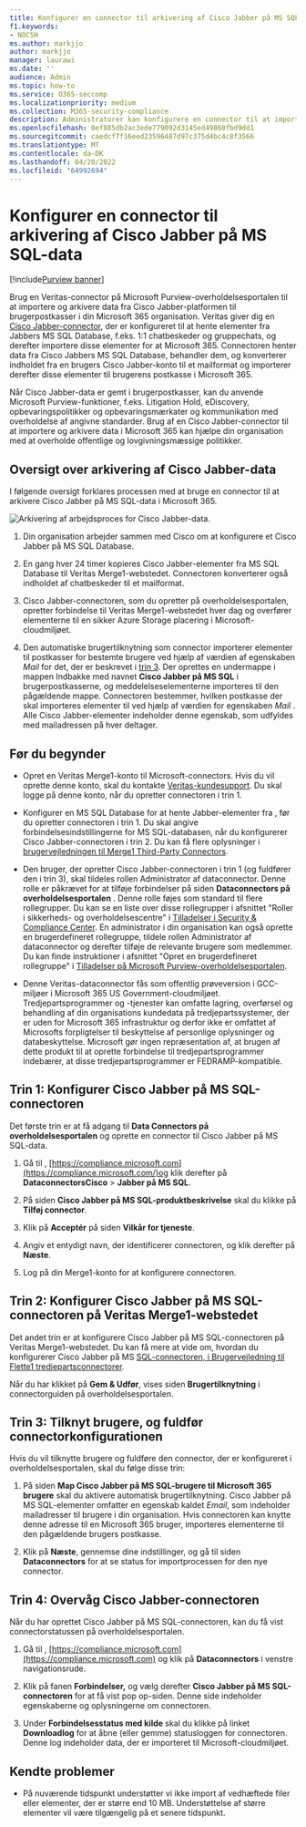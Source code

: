 ```yaml
---
title: Konfigurer en connector til arkivering af Cisco Jabber på MS SQL-data i Microsoft 365
f1.keywords:
- NOCSH
ms.author: markjjo
author: markjjo
manager: laurawi
ms.date: ''
audience: Admin
ms.topic: how-to
ms.service: O365-seccomp
ms.localizationpriority: medium
ms.collection: M365-security-compliance
description: Administratorer kan konfigurere en connector til at importere og arkivere Cisco Jabber på MS SQL-data fra Veritas i Microsoft 365. Med denne connector kan du arkivere data fra datakilder fra tredjepart i Microsoft 365. Når du har arkiveret disse data, kan du bruge funktioner til overholdelse af angivne standarder, f.eks. juridisk bevarelse, indholdssøgning og opbevaringspolitikker til at administrere tredjepartsdata.
ms.openlocfilehash: 0ef885db2ac3ede779092d3145ed49860fbd9dd1
ms.sourcegitcommit: caedcf7f16eed23596487d97c375d4bc4c8f3566
ms.translationtype: MT
ms.contentlocale: da-DK
ms.lasthandoff: 04/20/2022
ms.locfileid: "64992694"
---
```

# <a name="set-up-a-connector-to-archive-cisco-jabber-on-ms-sql-data"></a>Konfigurer en connector til arkivering af Cisco Jabber på MS SQL-data

[!include[Purview banner](../includes/purview-rebrand-banner.md)]

Brug en Veritas-connector på Microsoft Purview-overholdelsesportalen til at importere og arkivere data fra Cisco Jabber-platformen til brugerpostkasser i din Microsoft 365 organisation. Veritas giver dig en [Cisco Jabber-connector](https://globanet.com/jabber/), der er konfigureret til at hente elementer fra Jabbers MS SQL Database, f.eks. 1:1 chatbeskeder og gruppechats, og derefter importere disse elementer for at Microsoft 365. Connectoren henter data fra Cisco Jabbers MS SQL Database, behandler dem, og konverterer indholdet fra en brugers Cisco Jabber-konto til et mailformat og importerer derefter disse elementer til brugerens postkasse i Microsoft 365.

Når Cisco Jabber-data er gemt i brugerpostkasser, kan du anvende Microsoft Purview-funktioner, f.eks. Litigation Hold, eDiscovery, opbevaringspolitikker og opbevaringsmærkater og kommunikation med overholdelse af angivne standarder. Brug af en Cisco Jabber-connector til at importere og arkivere data i Microsoft 365 kan hjælpe din organisation med at overholde offentlige og lovgivningsmæssige politikker.

## <a name="overview-of-archiving-cisco-jabber-data"></a>Oversigt over arkivering af Cisco Jabber-data

I følgende oversigt forklares processen med at bruge en connector til at arkivere Cisco Jabber på MS SQL-data i Microsoft 365.

![Arkivering af arbejdsproces for Cisco Jabber-data.](../media/CiscoJabberonMSSQLConnectorWorkflow.png)

1. Din organisation arbejder sammen med Cisco om at konfigurere et Cisco Jabber på MS SQL Database.

2. En gang hver 24 timer kopieres Cisco Jabber-elementer fra MS SQL Database til Veritas Merge1-webstedet. Connectoren konverterer også indholdet af chatbeskeder til et mailformat.

3. Cisco Jabber-connectoren, som du opretter på overholdelsesportalen, opretter forbindelse til Veritas Merge1-webstedet hver dag og overfører elementerne til en sikker Azure Storage placering i Microsoft-cloudmiljøet.

4. Den automatiske brugertilknytning som connector importerer elementer til postkasser for bestemte brugere ved hjælp af værdien af egenskaben *Mail* for det, der er beskrevet i [trin 3](#step-3-map-users-and-complete-the-connector-setup). Der oprettes en undermappe i mappen Indbakke med navnet **Cisco Jabber på MS SQL** i brugerpostkasserne, og meddelelseselementerne importeres til den pågældende mappe. Connectoren bestemmer, hvilken postkasse der skal importeres elementer til ved hjælp af værdien for egenskaben *Mail* . Alle Cisco Jabber-elementer indeholder denne egenskab, som udfyldes med mailadressen på hver deltager.

## <a name="before-you-begin"></a>Før du begynder

- Opret en Veritas Merge1-konto til Microsoft-connectors. Hvis du vil oprette denne konto, skal du kontakte [Veritas-kundesupport](https://www.veritas.com/content/support/). Du skal logge på denne konto, når du opretter connectoren i trin 1.

- Konfigurer en MS SQL Database for at hente Jabber-elementer fra , før du opretter connectoren i trin 1. Du skal angive forbindelsesindstillingerne for MS SQL-databasen, når du konfigurerer Cisco Jabber-connectoren i trin 2. Du kan få flere oplysninger i [brugervejledningen til Merge1 Third-Party Connectors](https://docs.ms.merge1.globanetportal.com/Merge1%20Third-Party%20Connectors%20Cisco%20Jabber%20on%20MS%20SQL%20User%20Guide%20.pdf).

- Den bruger, der opretter Cisco Jabber-connectoren i trin 1 (og fuldfører den i trin 3), skal tildeles rollen Administrator af dataconnector. Denne rolle er påkrævet for at tilføje forbindelser på siden **Dataconnectors på overholdelsesportalen** . Denne rolle føjes som standard til flere rollegrupper. Du kan se en liste over disse rollegrupper i afsnittet "Roller i sikkerheds- og overholdelsescentre" i [Tilladelser i Security & Compliance Center](../security/office-365-security/permissions-in-the-security-and-compliance-center.md#roles-in-the-security--compliance-center). En administrator i din organisation kan også oprette en brugerdefineret rollegruppe, tildele rollen Administrator af dataconnector og derefter tilføje de relevante brugere som medlemmer. Du kan finde instruktioner i afsnittet "Opret en brugerdefineret rollegruppe" i [Tilladelser på Microsoft Purview-overholdelsesportalen](microsoft-365-compliance-center-permissions.md#create-a-custom-role-group).

- Denne Veritas-dataconnector fås som offentlig prøveversion i GCC-miljøer i Microsoft 365 US Government-cloudmiljøet. Tredjepartsprogrammer og -tjenester kan omfatte lagring, overførsel og behandling af din organisations kundedata på tredjepartssystemer, der er uden for Microsoft 365 infrastruktur og derfor ikke er omfattet af Microsofts forpligtelser til beskyttelse af personlige oplysninger og databeskyttelse. Microsoft gør ingen repræsentation af, at brugen af dette produkt til at oprette forbindelse til tredjepartsprogrammer indebærer, at disse tredjepartsprogrammer er FEDRAMP-kompatible.

## <a name="step-1-set-up-the-cisco-jabber-on-ms-sql-connector"></a>Trin 1: Konfigurer Cisco Jabber på MS SQL-connectoren

Det første trin er at få adgang til **Data Connectors på overholdelsesportalen** og oprette en connector til Cisco Jabber på MS SQL-data.

1. Gå til , [https://compliance.microsoft.com](https://compliance.microsoft.com/)og klik derefter på **DataconnectorsCisco** >  **Jabber på MS SQL**.

2. På siden **Cisco Jabber på MS SQL-produktbeskrivelse** skal du klikke på **Tilføj connector**.

3. Klik på **Acceptér** på siden **Vilkår for tjeneste**.

4. Angiv et entydigt navn, der identificerer connectoren, og klik derefter på **Næste**.

5. Log på din Merge1-konto for at konfigurere connectoren.

## <a name="step-2-configure-the-cisco-jabber-on-ms-sql-connector-on-the-veritas-merge1-site"></a>Trin 2: Konfigurer Cisco Jabber på MS SQL-connectoren på Veritas Merge1-webstedet

Det andet trin er at konfigurere Cisco Jabber på MS SQL-connectoren på Veritas Merge1-webstedet. Du kan få mere at vide om, hvordan du konfigurerer Cisco Jabber på MS [SQL-connectoren, i Brugervejledning til Flette1 tredjepartsconnectorer](https://docs.ms.merge1.globanetportal.com/Merge1%20Third-Party%20Connectors%20Cisco%20Jabber%20on%20MS%20SQL%20User%20Guide%20.pdf).

Når du har klikket på **Gem & Udfør**, vises siden **Brugertilknytning** i connectorguiden på overholdelsesportalen.

## <a name="step-3-map-users-and-complete-the-connector-setup"></a>Trin 3: Tilknyt brugere, og fuldfør connectorkonfigurationen

Hvis du vil tilknytte brugere og fuldføre den connector, der er konfigureret i overholdelsesportalen, skal du følge disse trin:

1. På siden **Map Cisco Jabber på MS SQL-brugere til Microsoft 365 brugere** skal du aktivere automatisk brugertilknytning. Cisco Jabber på MS SQL-elementer omfatter en egenskab kaldet *Email*, som indeholder mailadresser til brugere i din organisation. Hvis connectoren kan knytte denne adresse til en Microsoft 365 bruger, importeres elementerne til den pågældende brugers postkasse.

2. Klik på **Næste**, gennemse dine indstillinger, og gå til siden **Dataconnectors** for at se status for importprocessen for den nye connector.

## <a name="step-4-monitor-the-cisco-jabber-connector"></a>Trin 4: Overvåg Cisco Jabber-connectoren

Når du har oprettet Cisco Jabber på MS SQL-connectoren, kan du få vist connectorstatussen på overholdelsesportalen.

1. Gå til , [https://compliance.microsoft.com](https://compliance.microsoft.com) og klik på **Dataconnectors** i venstre navigationsrude.

2. Klik på fanen **Forbindelser,** og vælg derefter **Cisco Jabber på MS SQL-connectoren** for at få vist pop op-siden. Denne side indeholder egenskaberne og oplysningerne om connectoren.

3. Under **Forbindelsesstatus med kilde** skal du klikke på linket **Downloadlog** for at åbne (eller gemme) statusloggen for connectoren. Denne log indeholder data, der er importeret til Microsoft-cloudmiljøet.

## <a name="known-issues"></a>Kendte problemer

- På nuværende tidspunkt understøtter vi ikke import af vedhæftede filer eller elementer, der er større end 10 MB. Understøttelse af større elementer vil være tilgængelig på et senere tidspunkt.
